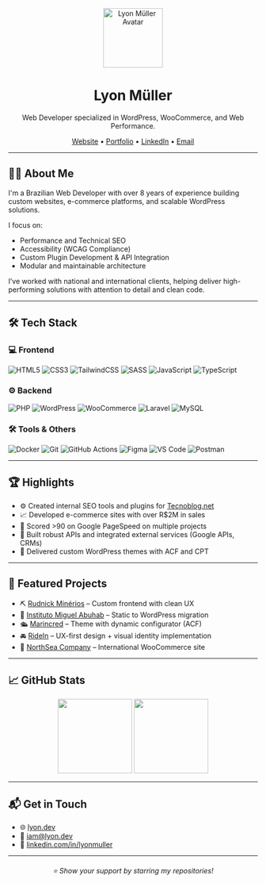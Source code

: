<div align="center">
  <img src="https://gravatar.com/avatar/1d15d6e4798a9c0de470ce13a300a9a8?s=200" alt="Lyon Müller Avatar" width="120" />
</div>

<h1 align="center">Lyon Müller</h1>
<p align="center">
  Web Developer specialized in WordPress, WooCommerce, and Web Performance.
</p>

<div align="center">
  <a href="https://lyon.dev">Website</a> • 
  <a href="https://lyon.craft.me/portfolio">Portfolio</a> • 
  <a href="https://linkedin.com/in/lyonmuller">LinkedIn</a> • 
  <a href="mailto:iam@lyon.dev">Email</a>
</div>

---

## 👨‍💻 About Me

I'm a Brazilian Web Developer with over 8 years of experience building custom websites, e-commerce platforms, and scalable WordPress solutions.

I focus on:

- Performance and Technical SEO
- Accessibility (WCAG Compliance)
- Custom Plugin Development & API Integration
- Modular and maintainable architecture

I’ve worked with national and international clients, helping deliver high-performing solutions with attention to detail and clean code.

---

## 🛠️ Tech Stack

### 💻 Frontend
![HTML5](https://img.shields.io/badge/-HTML5-E34F26?style=for-the-badge&logo=html5&logoColor=white)
![CSS3](https://img.shields.io/badge/css3-%231572B6.svg?style=for-the-badge&logo=css3&logoColor=white)
![TailwindCSS](https://img.shields.io/badge/tailwindcss-%2338B2AC.svg?style=for-the-badge&logo=tailwind-css&logoColor=white)
![SASS](https://img.shields.io/badge/sass-deeppink.svg?style=for-the-badge&logo=sass&logoColor=white)
![JavaScript](https://img.shields.io/badge/javascript-F7DF1E.svg?style=for-the-badge&logo=javascript&logoColor=black)
![TypeScript](https://img.shields.io/badge/typescript-%23007ACC.svg?style=for-the-badge&logo=typescript&logoColor=white)

### ⚙️ Backend
![PHP](https://img.shields.io/badge/php-%23777BB4.svg?style=for-the-badge&logo=php&logoColor=white)
![WordPress](https://img.shields.io/badge/WordPress-%23117AC9.svg?style=for-the-badge&logo=wordpress&logoColor=white)
![WooCommerce](https://img.shields.io/badge/WooCommerce-96588A.svg?style=for-the-badge&logo=woocommerce&logoColor=white)
![Laravel](https://img.shields.io/badge/laravel-%23FF2D20.svg?style=for-the-badge&logo=laravel&logoColor=white)
![MySQL](https://img.shields.io/badge/mysql-%234479A1.svg?style=for-the-badge&logo=mysql&logoColor=white)

### 🛠 Tools & Others
![Docker](https://img.shields.io/badge/docker-%23316192.svg?style=for-the-badge&logo=docker&logoColor=white)
![Git](https://img.shields.io/badge/git-%23F05033.svg?style=for-the-badge&logo=git&logoColor=white)
![GitHub Actions](https://img.shields.io/badge/github%20actions-%232671E5.svg?style=for-the-badge&logo=githubactions&logoColor=white)
![Figma](https://img.shields.io/badge/figma-%23F24E1E.svg?style=for-the-badge&logo=figma&logoColor=white)
![VS Code](https://img.shields.io/badge/VS%20Code-007ACC.svg?style=for-the-badge&logo=visual-studio-code&logoColor=white)
![Postman](https://img.shields.io/badge/Postman-FF6C37?style=for-the-badge&logo=postman&logoColor=white)

---

## 🏆 Highlights

- ⚙️ Created internal SEO tools and plugins for [Tecnoblog.net](https://tecnoblog.net)
- 📈 Developed e-commerce sites with over R$2M in sales
- 🚀 Scored >90 on Google PageSpeed on multiple projects
- 🔌 Built robust APIs and integrated external services (Google APIs, CRMs)
- 🎨 Delivered custom WordPress themes with ACF and CPT

---

## 💼 Featured Projects

- ⛏ [Rudnick Minérios](https://rudnickminerios.com.br) – Custom frontend with clean UX
- 🧠 [Instituto Miguel Abuhab](https://institutomiguelabuhab.com.br) – Static to WordPress migration
- 🛳 [Marincred](https://marincred.com.br) – Theme with dynamic configurator (ACF)
- 🚘 [RideIn](https://ridein.com.br) – UX-first design + visual identity implementation
- 📡 [NorthSea Company](https://boatsgranfort.com/) – International WooCommerce site

---

## 📈 GitHub Stats

<p align="center">
  <img src="https://github-readme-stats.vercel.app/api?username=lyonmuller&show_icons=true&theme=radical" height="150"/>
  <img src="https://github-readme-stats.vercel.app/api/top-langs/?username=lyonmuller&layout=compact&theme=radical" height="150"/>
</p>

---

## 📬 Get in Touch

- 🌐 [lyon.dev](https://lyon.dev)
- 📧 iam@lyon.dev
- 💼 [linkedin.com/in/lyonmuller](https://linkedin.com/in/lyonmuller)

---

<h6 align="center">⭐️ Show your support by starring my repositories!</h6>
